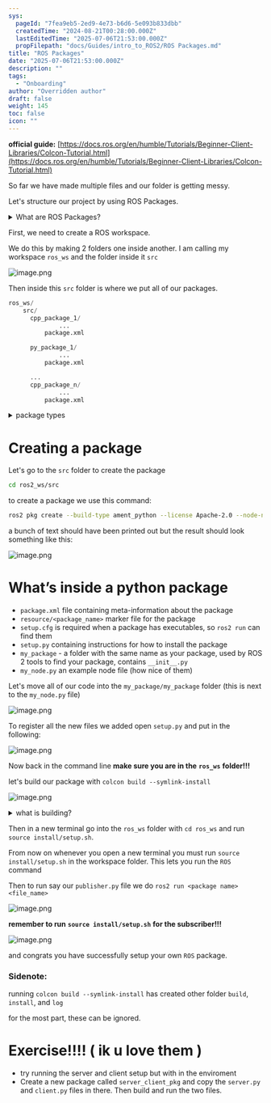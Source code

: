 ```yaml
---
sys:
  pageId: "7fea9eb5-2ed9-4e73-b6d6-5e093b833dbb"
  createdTime: "2024-08-21T00:28:00.000Z"
  lastEditedTime: "2025-07-06T21:53:00.000Z"
  propFilepath: "docs/Guides/intro_to_ROS2/ROS Packages.md"
title: "ROS Packages"
date: "2025-07-06T21:53:00.000Z"
description: ""
tags:
  - "Onboarding"
author: "Overridden author"
draft: false
weight: 145
toc: false
icon: ""
---
```


**official guide:** [https://docs.ros.org/en/humble/Tutorials/Beginner-Client-Libraries/Colcon-Tutorial.html](https://docs.ros.org/en/humble/Tutorials/Beginner-Client-Libraries/Colcon-Tutorial.html)

So far we have made multiple files and our folder is getting messy.

Let's structure our project by using ROS Packages.

<details>
      <summary>What are ROS Packages?</summary>
      ROS Packages are, as the name implies, packages of code that are highly sharable between ROS developers.
  </details>

First, we need to create a ROS workspace.

We do this by making 2 folders one inside another. I am calling my workspace `ros_ws` and the folder inside it `src`

![image.png](https://prod-files-secure.s3.us-west-2.amazonaws.com/d518164a-d88e-44d1-a4ee-3adb3bd8bce0/70706947-fd18-4537-a67b-e12946812d31/image.png?X-Amz-Algorithm=AWS4-HMAC-SHA256&X-Amz-Content-Sha256=UNSIGNED-PAYLOAD&X-Amz-Credential=ASIAZI2LB466YPG54DAY%2F20250724%2Fus-west-2%2Fs3%2Faws4_request&X-Amz-Date=20250724T210912Z&X-Amz-Expires=3600&X-Amz-Security-Token=IQoJb3JpZ2luX2VjEA0aCXVzLXdlc3QtMiJIMEYCIQCHFj0gEdYVJbYNAcnuJ0EtyzFcVi3fHFW15xZBcxPNEQIhANWszS%2B%2B9ClsgCjdD%2B6Sxws47sDv4xeVKXUv3NH0ingEKv8DCDYQABoMNjM3NDIzMTgzODA1IgzF3a55tE9poQtbhZMq3AMmI2i1qLzFxiYBg%2Fd%2B1NR9w4hOw0ldIVD3VO76NdkoDalIZcIjtLZJMmgphx4%2FNqo6IHZax8FAZoL6m4TA2RRMgJke7%2FPPSy1M0C7wU9O9E5LMH5qmtP%2FY71ElOw5BiPbdiXGc%2Bhj%2BJl2TwkN3ib7tEMqvOMYVKoIwPJLW74DyM%2BNZ6zzFdvRr1w3ka5PSvMxG9Zoi03jXEYsle0zXhHUxsPWwo8xhSza6eoFdNankLvG48DSOYemeSSFNqCwFF%2F8dJh3gTBKsJdLQ7fRaDiNm%2Fg%2B4p%2B0p%2BzjdqMIDmsFTVYs%2BV3WPIlxhWT6%2FxSJNITA764ZHq0ahBWAHOcV8V5S%2BEGPdxrKr36qybCPCgq9oFdg3ft5yUOsSjSqa4ipLC1LzDS8FlmaVsXdbcyIXrIhCbAEakWOszeaJxIku0zeqI30sXsIYvHvjcdoPEZe%2Fi3X90gjZgD1io0C%2Fgz7mUlyM9o5ONGNA%2B3aTR1q5IuVEjtjcZC65pQ%2FRUlNFf12DSh5zvFyYFI421vZRLrr9SPUcbq4nHLMxSPG4EmiqwrItXYmsZ5WvpT3IHk0e3BXLInlrHczG6ITV7Vdwu703oiTIFwfG52C2j20PLUcRqhoeSpo9sUcT30AiUWozCTDotIrEBjqkAf5kRRa9amKPPxe%2B28hjrlKozGn47tgamvrAekYWMJGjxc3PiSZ8UQAByECYsyTA8lozk2GlMk%2FzT%2FDBR%2Bg09l5TBakWgpU91UOA%2FrT7Cz5NRgwv%2Fc95XLUyaZNGJ7mw2l9GSdTUSf4rg6n1kd5UizxAsW8ZaqQgJSK23wScnMYWydZHeJee5xgw3cvrfm%2BA1Ekb19G3uvjhAOA8%2BYP%2B0I0lXiez&X-Amz-Signature=b14d6a8c70675e276f1b5aa2144c6daa3b4ad9c89bbba9076017259b164cda9c&X-Amz-SignedHeaders=host&x-amz-checksum-mode=ENABLED&x-id=GetObject)

Then inside this `src` folder is where we put all of our packages.

```python
ros_ws/
    src/
      cpp_package_1/
		      ...
          package.xml

      py_package_1/
		      ...
          package.xml

      ...
      cpp_package_n/
		      ...
          package.xml

```

<details>

<summary>package types</summary>

packages can be either `C++` or python.

the intern file structure is different for each but for this guide we will stick to creating python packages

</details>

# Creating a package

Let's go to the `src` folder to create the package

```bash
cd ros2_ws/src
```

to create a package we use this command:

```bash
ros2 pkg create --build-type ament_python --license Apache-2.0 --node-name my_node my_package
```

a bunch of text should have been printed out but the result should look something like this:

![image.png](https://prod-files-secure.s3.us-west-2.amazonaws.com/d518164a-d88e-44d1-a4ee-3adb3bd8bce0/e6cf1e3f-8512-4a3e-b131-079f800bf3e8/image.png?X-Amz-Algorithm=AWS4-HMAC-SHA256&X-Amz-Content-Sha256=UNSIGNED-PAYLOAD&X-Amz-Credential=ASIAZI2LB466YPG54DAY%2F20250724%2Fus-west-2%2Fs3%2Faws4_request&X-Amz-Date=20250724T210912Z&X-Amz-Expires=3600&X-Amz-Security-Token=IQoJb3JpZ2luX2VjEA0aCXVzLXdlc3QtMiJIMEYCIQCHFj0gEdYVJbYNAcnuJ0EtyzFcVi3fHFW15xZBcxPNEQIhANWszS%2B%2B9ClsgCjdD%2B6Sxws47sDv4xeVKXUv3NH0ingEKv8DCDYQABoMNjM3NDIzMTgzODA1IgzF3a55tE9poQtbhZMq3AMmI2i1qLzFxiYBg%2Fd%2B1NR9w4hOw0ldIVD3VO76NdkoDalIZcIjtLZJMmgphx4%2FNqo6IHZax8FAZoL6m4TA2RRMgJke7%2FPPSy1M0C7wU9O9E5LMH5qmtP%2FY71ElOw5BiPbdiXGc%2Bhj%2BJl2TwkN3ib7tEMqvOMYVKoIwPJLW74DyM%2BNZ6zzFdvRr1w3ka5PSvMxG9Zoi03jXEYsle0zXhHUxsPWwo8xhSza6eoFdNankLvG48DSOYemeSSFNqCwFF%2F8dJh3gTBKsJdLQ7fRaDiNm%2Fg%2B4p%2B0p%2BzjdqMIDmsFTVYs%2BV3WPIlxhWT6%2FxSJNITA764ZHq0ahBWAHOcV8V5S%2BEGPdxrKr36qybCPCgq9oFdg3ft5yUOsSjSqa4ipLC1LzDS8FlmaVsXdbcyIXrIhCbAEakWOszeaJxIku0zeqI30sXsIYvHvjcdoPEZe%2Fi3X90gjZgD1io0C%2Fgz7mUlyM9o5ONGNA%2B3aTR1q5IuVEjtjcZC65pQ%2FRUlNFf12DSh5zvFyYFI421vZRLrr9SPUcbq4nHLMxSPG4EmiqwrItXYmsZ5WvpT3IHk0e3BXLInlrHczG6ITV7Vdwu703oiTIFwfG52C2j20PLUcRqhoeSpo9sUcT30AiUWozCTDotIrEBjqkAf5kRRa9amKPPxe%2B28hjrlKozGn47tgamvrAekYWMJGjxc3PiSZ8UQAByECYsyTA8lozk2GlMk%2FzT%2FDBR%2Bg09l5TBakWgpU91UOA%2FrT7Cz5NRgwv%2Fc95XLUyaZNGJ7mw2l9GSdTUSf4rg6n1kd5UizxAsW8ZaqQgJSK23wScnMYWydZHeJee5xgw3cvrfm%2BA1Ekb19G3uvjhAOA8%2BYP%2B0I0lXiez&X-Amz-Signature=5bdbd0aa59b5932d041a0be0a2f752a9b8429424380c72baf64d355acc7cfc91&X-Amz-SignedHeaders=host&x-amz-checksum-mode=ENABLED&x-id=GetObject)

# What’s inside a python package

- `package.xml` file containing meta-information about the package
- `resource/<package_name>` marker file for the package
- `setup.cfg` is required when a package has executables, so `ros2 run` can find them
- `setup.py` containing instructions for how to install the package
- `my_package` - a folder with the same name as your package, used by ROS 2 tools to find your package, contains `__init__.py`
- `my_node.py` an example node file (how nice of them)

Let's move all of our code into the `my_package/my_package` folder (this is next to the `my_node.py` file)

![image.png](https://prod-files-secure.s3.us-west-2.amazonaws.com/d518164a-d88e-44d1-a4ee-3adb3bd8bce0/9ce58f11-0da9-4d3e-b86d-506a9685d378/image.png?X-Amz-Algorithm=AWS4-HMAC-SHA256&X-Amz-Content-Sha256=UNSIGNED-PAYLOAD&X-Amz-Credential=ASIAZI2LB466YPG54DAY%2F20250724%2Fus-west-2%2Fs3%2Faws4_request&X-Amz-Date=20250724T210912Z&X-Amz-Expires=3600&X-Amz-Security-Token=IQoJb3JpZ2luX2VjEA0aCXVzLXdlc3QtMiJIMEYCIQCHFj0gEdYVJbYNAcnuJ0EtyzFcVi3fHFW15xZBcxPNEQIhANWszS%2B%2B9ClsgCjdD%2B6Sxws47sDv4xeVKXUv3NH0ingEKv8DCDYQABoMNjM3NDIzMTgzODA1IgzF3a55tE9poQtbhZMq3AMmI2i1qLzFxiYBg%2Fd%2B1NR9w4hOw0ldIVD3VO76NdkoDalIZcIjtLZJMmgphx4%2FNqo6IHZax8FAZoL6m4TA2RRMgJke7%2FPPSy1M0C7wU9O9E5LMH5qmtP%2FY71ElOw5BiPbdiXGc%2Bhj%2BJl2TwkN3ib7tEMqvOMYVKoIwPJLW74DyM%2BNZ6zzFdvRr1w3ka5PSvMxG9Zoi03jXEYsle0zXhHUxsPWwo8xhSza6eoFdNankLvG48DSOYemeSSFNqCwFF%2F8dJh3gTBKsJdLQ7fRaDiNm%2Fg%2B4p%2B0p%2BzjdqMIDmsFTVYs%2BV3WPIlxhWT6%2FxSJNITA764ZHq0ahBWAHOcV8V5S%2BEGPdxrKr36qybCPCgq9oFdg3ft5yUOsSjSqa4ipLC1LzDS8FlmaVsXdbcyIXrIhCbAEakWOszeaJxIku0zeqI30sXsIYvHvjcdoPEZe%2Fi3X90gjZgD1io0C%2Fgz7mUlyM9o5ONGNA%2B3aTR1q5IuVEjtjcZC65pQ%2FRUlNFf12DSh5zvFyYFI421vZRLrr9SPUcbq4nHLMxSPG4EmiqwrItXYmsZ5WvpT3IHk0e3BXLInlrHczG6ITV7Vdwu703oiTIFwfG52C2j20PLUcRqhoeSpo9sUcT30AiUWozCTDotIrEBjqkAf5kRRa9amKPPxe%2B28hjrlKozGn47tgamvrAekYWMJGjxc3PiSZ8UQAByECYsyTA8lozk2GlMk%2FzT%2FDBR%2Bg09l5TBakWgpU91UOA%2FrT7Cz5NRgwv%2Fc95XLUyaZNGJ7mw2l9GSdTUSf4rg6n1kd5UizxAsW8ZaqQgJSK23wScnMYWydZHeJee5xgw3cvrfm%2BA1Ekb19G3uvjhAOA8%2BYP%2B0I0lXiez&X-Amz-Signature=06d3dcf6eb505240b01b2e8486f8e44d7ae6bf5dcdce3281f0168de67abf8a8b&X-Amz-SignedHeaders=host&x-amz-checksum-mode=ENABLED&x-id=GetObject)

To register all the new files we added open `setup.py` and put in the following:

![image.png](https://prod-files-secure.s3.us-west-2.amazonaws.com/d518164a-d88e-44d1-a4ee-3adb3bd8bce0/1cd7c262-4cae-4496-9d75-c178537d24a2/image.png?X-Amz-Algorithm=AWS4-HMAC-SHA256&X-Amz-Content-Sha256=UNSIGNED-PAYLOAD&X-Amz-Credential=ASIAZI2LB466YPG54DAY%2F20250724%2Fus-west-2%2Fs3%2Faws4_request&X-Amz-Date=20250724T210912Z&X-Amz-Expires=3600&X-Amz-Security-Token=IQoJb3JpZ2luX2VjEA0aCXVzLXdlc3QtMiJIMEYCIQCHFj0gEdYVJbYNAcnuJ0EtyzFcVi3fHFW15xZBcxPNEQIhANWszS%2B%2B9ClsgCjdD%2B6Sxws47sDv4xeVKXUv3NH0ingEKv8DCDYQABoMNjM3NDIzMTgzODA1IgzF3a55tE9poQtbhZMq3AMmI2i1qLzFxiYBg%2Fd%2B1NR9w4hOw0ldIVD3VO76NdkoDalIZcIjtLZJMmgphx4%2FNqo6IHZax8FAZoL6m4TA2RRMgJke7%2FPPSy1M0C7wU9O9E5LMH5qmtP%2FY71ElOw5BiPbdiXGc%2Bhj%2BJl2TwkN3ib7tEMqvOMYVKoIwPJLW74DyM%2BNZ6zzFdvRr1w3ka5PSvMxG9Zoi03jXEYsle0zXhHUxsPWwo8xhSza6eoFdNankLvG48DSOYemeSSFNqCwFF%2F8dJh3gTBKsJdLQ7fRaDiNm%2Fg%2B4p%2B0p%2BzjdqMIDmsFTVYs%2BV3WPIlxhWT6%2FxSJNITA764ZHq0ahBWAHOcV8V5S%2BEGPdxrKr36qybCPCgq9oFdg3ft5yUOsSjSqa4ipLC1LzDS8FlmaVsXdbcyIXrIhCbAEakWOszeaJxIku0zeqI30sXsIYvHvjcdoPEZe%2Fi3X90gjZgD1io0C%2Fgz7mUlyM9o5ONGNA%2B3aTR1q5IuVEjtjcZC65pQ%2FRUlNFf12DSh5zvFyYFI421vZRLrr9SPUcbq4nHLMxSPG4EmiqwrItXYmsZ5WvpT3IHk0e3BXLInlrHczG6ITV7Vdwu703oiTIFwfG52C2j20PLUcRqhoeSpo9sUcT30AiUWozCTDotIrEBjqkAf5kRRa9amKPPxe%2B28hjrlKozGn47tgamvrAekYWMJGjxc3PiSZ8UQAByECYsyTA8lozk2GlMk%2FzT%2FDBR%2Bg09l5TBakWgpU91UOA%2FrT7Cz5NRgwv%2Fc95XLUyaZNGJ7mw2l9GSdTUSf4rg6n1kd5UizxAsW8ZaqQgJSK23wScnMYWydZHeJee5xgw3cvrfm%2BA1Ekb19G3uvjhAOA8%2BYP%2B0I0lXiez&X-Amz-Signature=7aa119e0fd11a9f1e3080a79ee05dd2365ca0cc3282165509d7845fe27871007&X-Amz-SignedHeaders=host&x-amz-checksum-mode=ENABLED&x-id=GetObject)

Now back in the command line **make sure you are in the** **`ros_ws`** **folder!!!**

let's build our package with `colcon build --symlink-install`

![image.png](https://prod-files-secure.s3.us-west-2.amazonaws.com/d518164a-d88e-44d1-a4ee-3adb3bd8bce0/2f2a0d27-b173-48fd-b189-5f5c0ce65619/image.png?X-Amz-Algorithm=AWS4-HMAC-SHA256&X-Amz-Content-Sha256=UNSIGNED-PAYLOAD&X-Amz-Credential=ASIAZI2LB466YPG54DAY%2F20250724%2Fus-west-2%2Fs3%2Faws4_request&X-Amz-Date=20250724T210912Z&X-Amz-Expires=3600&X-Amz-Security-Token=IQoJb3JpZ2luX2VjEA0aCXVzLXdlc3QtMiJIMEYCIQCHFj0gEdYVJbYNAcnuJ0EtyzFcVi3fHFW15xZBcxPNEQIhANWszS%2B%2B9ClsgCjdD%2B6Sxws47sDv4xeVKXUv3NH0ingEKv8DCDYQABoMNjM3NDIzMTgzODA1IgzF3a55tE9poQtbhZMq3AMmI2i1qLzFxiYBg%2Fd%2B1NR9w4hOw0ldIVD3VO76NdkoDalIZcIjtLZJMmgphx4%2FNqo6IHZax8FAZoL6m4TA2RRMgJke7%2FPPSy1M0C7wU9O9E5LMH5qmtP%2FY71ElOw5BiPbdiXGc%2Bhj%2BJl2TwkN3ib7tEMqvOMYVKoIwPJLW74DyM%2BNZ6zzFdvRr1w3ka5PSvMxG9Zoi03jXEYsle0zXhHUxsPWwo8xhSza6eoFdNankLvG48DSOYemeSSFNqCwFF%2F8dJh3gTBKsJdLQ7fRaDiNm%2Fg%2B4p%2B0p%2BzjdqMIDmsFTVYs%2BV3WPIlxhWT6%2FxSJNITA764ZHq0ahBWAHOcV8V5S%2BEGPdxrKr36qybCPCgq9oFdg3ft5yUOsSjSqa4ipLC1LzDS8FlmaVsXdbcyIXrIhCbAEakWOszeaJxIku0zeqI30sXsIYvHvjcdoPEZe%2Fi3X90gjZgD1io0C%2Fgz7mUlyM9o5ONGNA%2B3aTR1q5IuVEjtjcZC65pQ%2FRUlNFf12DSh5zvFyYFI421vZRLrr9SPUcbq4nHLMxSPG4EmiqwrItXYmsZ5WvpT3IHk0e3BXLInlrHczG6ITV7Vdwu703oiTIFwfG52C2j20PLUcRqhoeSpo9sUcT30AiUWozCTDotIrEBjqkAf5kRRa9amKPPxe%2B28hjrlKozGn47tgamvrAekYWMJGjxc3PiSZ8UQAByECYsyTA8lozk2GlMk%2FzT%2FDBR%2Bg09l5TBakWgpU91UOA%2FrT7Cz5NRgwv%2Fc95XLUyaZNGJ7mw2l9GSdTUSf4rg6n1kd5UizxAsW8ZaqQgJSK23wScnMYWydZHeJee5xgw3cvrfm%2BA1Ekb19G3uvjhAOA8%2BYP%2B0I0lXiez&X-Amz-Signature=020ee1e9e00749ac7c4b8643a1364bb5b3688d46c585a52d99329dd55bba542f&X-Amz-SignedHeaders=host&x-amz-checksum-mode=ENABLED&x-id=GetObject)

<details>

<summary>what is building?</summary>

if you are a CS major at Rose-Hulman you will learn the answer to this in CSSE132

but TLDR; is it combines all the code files into one program that can be run easily 

</details>

Then in a new terminal go into the `ros_ws` folder with `cd ros_ws` and run `source install/setup.sh`. 

From now on whenever you open a new terminal you must run `source install/setup.sh` in the workspace folder. This lets you run the `ROS` command

Then to run say our `publisher.py` file we do `ros2 run <package name> <file_name>`

![image.png](https://prod-files-secure.s3.us-west-2.amazonaws.com/d518164a-d88e-44d1-a4ee-3adb3bd8bce0/4f4b1219-3a44-4632-aa0a-ce3471699f59/image.png?X-Amz-Algorithm=AWS4-HMAC-SHA256&X-Amz-Content-Sha256=UNSIGNED-PAYLOAD&X-Amz-Credential=ASIAZI2LB466YPG54DAY%2F20250724%2Fus-west-2%2Fs3%2Faws4_request&X-Amz-Date=20250724T210912Z&X-Amz-Expires=3600&X-Amz-Security-Token=IQoJb3JpZ2luX2VjEA0aCXVzLXdlc3QtMiJIMEYCIQCHFj0gEdYVJbYNAcnuJ0EtyzFcVi3fHFW15xZBcxPNEQIhANWszS%2B%2B9ClsgCjdD%2B6Sxws47sDv4xeVKXUv3NH0ingEKv8DCDYQABoMNjM3NDIzMTgzODA1IgzF3a55tE9poQtbhZMq3AMmI2i1qLzFxiYBg%2Fd%2B1NR9w4hOw0ldIVD3VO76NdkoDalIZcIjtLZJMmgphx4%2FNqo6IHZax8FAZoL6m4TA2RRMgJke7%2FPPSy1M0C7wU9O9E5LMH5qmtP%2FY71ElOw5BiPbdiXGc%2Bhj%2BJl2TwkN3ib7tEMqvOMYVKoIwPJLW74DyM%2BNZ6zzFdvRr1w3ka5PSvMxG9Zoi03jXEYsle0zXhHUxsPWwo8xhSza6eoFdNankLvG48DSOYemeSSFNqCwFF%2F8dJh3gTBKsJdLQ7fRaDiNm%2Fg%2B4p%2B0p%2BzjdqMIDmsFTVYs%2BV3WPIlxhWT6%2FxSJNITA764ZHq0ahBWAHOcV8V5S%2BEGPdxrKr36qybCPCgq9oFdg3ft5yUOsSjSqa4ipLC1LzDS8FlmaVsXdbcyIXrIhCbAEakWOszeaJxIku0zeqI30sXsIYvHvjcdoPEZe%2Fi3X90gjZgD1io0C%2Fgz7mUlyM9o5ONGNA%2B3aTR1q5IuVEjtjcZC65pQ%2FRUlNFf12DSh5zvFyYFI421vZRLrr9SPUcbq4nHLMxSPG4EmiqwrItXYmsZ5WvpT3IHk0e3BXLInlrHczG6ITV7Vdwu703oiTIFwfG52C2j20PLUcRqhoeSpo9sUcT30AiUWozCTDotIrEBjqkAf5kRRa9amKPPxe%2B28hjrlKozGn47tgamvrAekYWMJGjxc3PiSZ8UQAByECYsyTA8lozk2GlMk%2FzT%2FDBR%2Bg09l5TBakWgpU91UOA%2FrT7Cz5NRgwv%2Fc95XLUyaZNGJ7mw2l9GSdTUSf4rg6n1kd5UizxAsW8ZaqQgJSK23wScnMYWydZHeJee5xgw3cvrfm%2BA1Ekb19G3uvjhAOA8%2BYP%2B0I0lXiez&X-Amz-Signature=1be7c33b8ae3bba94b271a7483ade2df8a18aaeea035c156033eedf7b1c61a87&X-Amz-SignedHeaders=host&x-amz-checksum-mode=ENABLED&x-id=GetObject)

**remember to run** **`source install/setup.sh`** **for the subscriber!!!**

![image.png](https://prod-files-secure.s3.us-west-2.amazonaws.com/d518164a-d88e-44d1-a4ee-3adb3bd8bce0/02121119-dad4-49ec-8356-c956108b4243/image.png?X-Amz-Algorithm=AWS4-HMAC-SHA256&X-Amz-Content-Sha256=UNSIGNED-PAYLOAD&X-Amz-Credential=ASIAZI2LB466YPG54DAY%2F20250724%2Fus-west-2%2Fs3%2Faws4_request&X-Amz-Date=20250724T210912Z&X-Amz-Expires=3600&X-Amz-Security-Token=IQoJb3JpZ2luX2VjEA0aCXVzLXdlc3QtMiJIMEYCIQCHFj0gEdYVJbYNAcnuJ0EtyzFcVi3fHFW15xZBcxPNEQIhANWszS%2B%2B9ClsgCjdD%2B6Sxws47sDv4xeVKXUv3NH0ingEKv8DCDYQABoMNjM3NDIzMTgzODA1IgzF3a55tE9poQtbhZMq3AMmI2i1qLzFxiYBg%2Fd%2B1NR9w4hOw0ldIVD3VO76NdkoDalIZcIjtLZJMmgphx4%2FNqo6IHZax8FAZoL6m4TA2RRMgJke7%2FPPSy1M0C7wU9O9E5LMH5qmtP%2FY71ElOw5BiPbdiXGc%2Bhj%2BJl2TwkN3ib7tEMqvOMYVKoIwPJLW74DyM%2BNZ6zzFdvRr1w3ka5PSvMxG9Zoi03jXEYsle0zXhHUxsPWwo8xhSza6eoFdNankLvG48DSOYemeSSFNqCwFF%2F8dJh3gTBKsJdLQ7fRaDiNm%2Fg%2B4p%2B0p%2BzjdqMIDmsFTVYs%2BV3WPIlxhWT6%2FxSJNITA764ZHq0ahBWAHOcV8V5S%2BEGPdxrKr36qybCPCgq9oFdg3ft5yUOsSjSqa4ipLC1LzDS8FlmaVsXdbcyIXrIhCbAEakWOszeaJxIku0zeqI30sXsIYvHvjcdoPEZe%2Fi3X90gjZgD1io0C%2Fgz7mUlyM9o5ONGNA%2B3aTR1q5IuVEjtjcZC65pQ%2FRUlNFf12DSh5zvFyYFI421vZRLrr9SPUcbq4nHLMxSPG4EmiqwrItXYmsZ5WvpT3IHk0e3BXLInlrHczG6ITV7Vdwu703oiTIFwfG52C2j20PLUcRqhoeSpo9sUcT30AiUWozCTDotIrEBjqkAf5kRRa9amKPPxe%2B28hjrlKozGn47tgamvrAekYWMJGjxc3PiSZ8UQAByECYsyTA8lozk2GlMk%2FzT%2FDBR%2Bg09l5TBakWgpU91UOA%2FrT7Cz5NRgwv%2Fc95XLUyaZNGJ7mw2l9GSdTUSf4rg6n1kd5UizxAsW8ZaqQgJSK23wScnMYWydZHeJee5xgw3cvrfm%2BA1Ekb19G3uvjhAOA8%2BYP%2B0I0lXiez&X-Amz-Signature=c354fb6eb81732902b86142fdb6c7183805373afa3cf1423a29e88bf26884677&X-Amz-SignedHeaders=host&x-amz-checksum-mode=ENABLED&x-id=GetObject)

and congrats you have successfully setup your own `ROS` package.

### Sidenote:

running `colcon build --symlink-install` has created other folder `build`, `install`, and `log`

for the most part, these can be ignored.

# Exercise!!!! ( ik u love them )

- try running the server and client setup but with in the enviroment
- Create a new package called `server_client_pkg` and copy the `server.py` and `client.py` files in there. Then build and run the two files.

